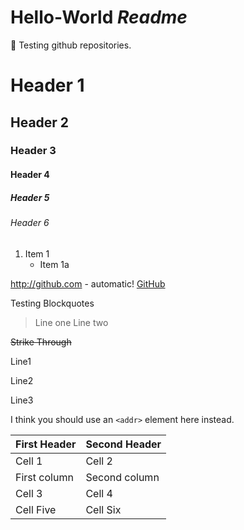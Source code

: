 # **Hello-World** *Readme*

:guitar: Testing github repositories.

# Header 1
## Header 2
### Header 3
#### Header 4
##### Header 5
###### Header 6

1. Item 1
	* Item 1a

http://github.com - automatic!
[GitHub](http://github.com)


Testing Blockquotes

> Line one
> Line two

~~Strike Through~~

<p>Line1</p>
<p>Line2</p>
<p>Line3</p>


I think you should use an
`<addr>` element here instead.


First Header | Second Header
------------ | -------------
Cell 1 | Cell 2
First column | Second column
Cell 3 | Cell 4
Cell Five | Cell Six

